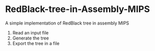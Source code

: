 # RedBlack-tree-in-Assembly-MIPS
A simple implementation of RedBlack tree in assembly MIPS

1. Read an input file
2. Generate the tree
3. Export the tree in a file
